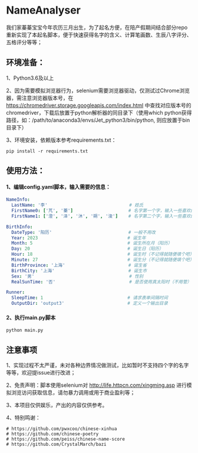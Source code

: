 # NameAnalyser

我们家蓁蓁宝宝今年农历三月出生，为了起名方便，在陪产假期间结合部分repo重新实现了本起名脚本，便于快速获得名字的含义、计算笔画数、生辰八字评分、五格评分等等；

## 环境准备：

1、Python3.6及以上

2、因为需要模拟浏览器行为，selenium需要浏览器驱动，仅测试过Chrome浏览器，需注意浏览器版本号，在 https://chromedriver.storage.googleapis.com/index.html 中查找对应版本号的chromedriver，下载后放置于python解析器的同目录下（使用which python获得路径，如：/path/to/anaconda3/envs/Jet_python3/bin/python, 则应放置于bin目录下）

3、环境安装，依赖版本参考requirements.txt：

`pip install -r requirements.txt`

## 使用方法：



#### 1、编辑config.yaml脚本，输入需要的信息：

```yaml
NameInfo:
  LastName: '李'                               # 姓氏
  FirstName0: ['芃', '蓁']                     # 名字第一个字，输入一些喜欢的字
  FirstName1: ['澄', '泽', '沐', '朔', '浚']    # 名字第二个字，输入一些喜欢的字

BirthInfo:
  DateType: '阳历'                             # 一般不用改
  Year: 2023                                  # 诞生年
  Month: 5                                    # 诞生所在月（阳历）
  Day: 20                                     # 诞生日（阳历）
  Hour: 18                                    # 诞生时（不记得就随便填个吧）
  Minute: 27                                  # 诞生分（不记得就随便填个吧）
  BirthProvince: '上海'                        # 诞生省
  BirthCity: '上海'                            # 诞生市
  Sex: '男'                                    # 性别
  RealSunTime: '否'                            # 是否使用真太阳时（不用管）

Runner:
  SleepTime: 1                                # 请求表单间隔时间
  OutputDir: 'output3'                        # 定义一个输出目录
```



#### 2、执行main.py脚本

`python main.py`



## 注意事项

1、实现过程不太严谨，未对各种边界情况做测试，比如暂时不支持四个字的名字等等，欢迎提issue进行改进；

2、免责声明：脚本使用selenium对 http://life.httpcn.com/xingming.asp 进行模拟浏览访问获取信息，请勿暴力调用或用于商业盈利等；

3、本项目仅供娱乐，产出的内容仅供参考。

4、特别鸣谢：
```
# https://github.com/pwxcoo/chinese-xinhua
# https://github.com/chinese-poetry
# https://github.com/peiss/chinese-name-score
# https://github.com/CrystalMarch/bazi
```

